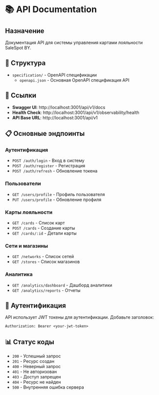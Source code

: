 # 📚 API Documentation

## Назначение

Документация API для системы управления картами лояльности SaleSpot BY.

## 📁 Структура

- `specification/` - OpenAPI спецификации
  - `openapi.json` - Основная OpenAPI спецификация API

## 🔗 Ссылки

- **Swagger UI**: http://localhost:3001/api/v1/docs
- **Health Check**: http://localhost:3001/api/v1/observability/health
- **API Base URL**: http://localhost:3001/api/v1

## 📋 Основные эндпоинты

### Аутентификация

- `POST /auth/login` - Вход в систему
- `POST /auth/register` - Регистрация
- `POST /auth/refresh` - Обновление токена

### Пользователи

- `GET /users/profile` - Профиль пользователя
- `PUT /users/profile` - Обновление профиля

### Карты лояльности

- `GET /cards` - Список карт
- `POST /cards` - Создание карты
- `GET /cards/:id` - Детали карты

### Сети и магазины

- `GET /networks` - Список сетей
- `GET /stores` - Список магазинов

### Аналитика

- `GET /analytics/dashboard` - Дашборд аналитики
- `GET /analytics/reports` - Отчеты

## 🔐 Аутентификация

API использует JWT токены для аутентификации. Добавьте заголовок:

```
Authorization: Bearer <your-jwt-token>
```

## 📊 Статус коды

- `200` - Успешный запрос
- `201` - Ресурс создан
- `400` - Неверный запрос
- `401` - Не авторизован
- `403` - Доступ запрещен
- `404` - Ресурс не найден
- `500` - Внутренняя ошибка сервера
